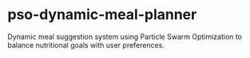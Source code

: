 # pso-dynamic-meal-planner
Dynamic meal suggestion system using Particle Swarm Optimization to balance nutritional goals with user preferences.
